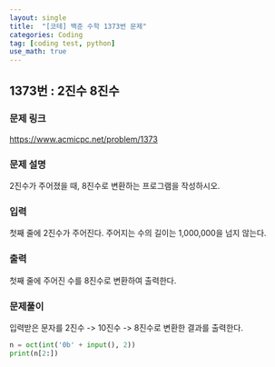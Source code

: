 ```yaml
---
layout: single
title:  "[코테] 백준 수학 1373번 문제"
categories: Coding
tag: [coding test, python]
use_math: true
---
```


## 1373번 : 2진수 8진수
### 문제 링크
<https://www.acmicpc.net/problem/1373>

### 문제 설명
2진수가 주어졌을 때, 8진수로 변환하는 프로그램을 작성하시오.

### 입력
첫째 줄에 2진수가 주어진다. 주어지는 수의 길이는 1,000,000을 넘지 않는다.

### 출력
첫째 줄에 주어진 수를 8진수로 변환하여 출력한다.

### 문제풀이
입력받은 문자를 2진수 -> 10진수 -> 8진수로 변환한 결과를 출력한다.


```python
n = oct(int('0b' + input(), 2))
print(n[2:])
```
